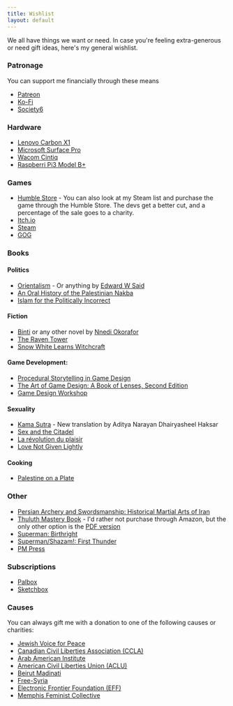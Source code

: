 ```yaml
---
title: Wishlist
layout: default
---
```


We all have things we want or need. In case you're feeling extra-generous or need gift ideas, here's my general wishlist.

### Patronage
You can support me financially through these means
* [Patreon](https://patreon.com/mstfacmly)
* [Ko-Fi](https://ko-fi.com/mstfacmly)
* [Society6](https://society6.com/mstfacmly)

### Hardware
* [Lenovo Carbon X1](https://www.lenovo.com/ca/en/laptops/thinkpad/thinkpad-x/ThinkPad-X1-Carbon-6th-Gen/p/22TP2TXX16G)
* [Microsoft Surface Pro](https://www.microsoft.com/en-ca/p/surface-pro-6)
* [Wacom Cintiq](https://wacom.com/en-us/products/pen-displays/wacom-cintiq-pro-24)
* [Raspberri Pi3 Model B+](https://www.raspberrypi.org/products/raspberry-pi-3-model-b-plus)

### Games
* [Humble Store](https://www.humblebundle.com/store/wishlist/39099216) - You can also look at my Steam list and purchase the game through the Humble Store. The devs get a better cut, and a percentage of the sale goes to a charity.
* [Itch.io](https://itch.io/c/41005/wishlist-of-games-i-wish-have-a-linux-release)
* [Steam](https://store.steampowered.com/wishlist/id/mstfacmly/)
* [GOG](https://www.gog.com/u/mchamli/wishlist)

### Books

#### Politics
* [Orientalism](https://www.kobo.com/ca/en/ebook/orientalism-4) - Or anything by [Edward W Said](https://www.kobo.com/ca/en/search?query=edward%20w%20said&fcsearchfield=Author)
* [An Oral History of the Palestinian Nakba](https://www.zedbooks.net/shop/book/an-oral-history-of-the-palestinian-nakba/)
* [Islam for the Politically Incorrect](http://www.gilgamesh-publishing.co.uk/islam-for-the-politically-incorrect.html)

#### Fiction
* [ Binti](https://www.kobo.com/ca/en/ebook/binti) or any other novel by [Nnedi Okorafor](https://www.kobo.com/ca/en/search?query=Nnedi%20Okorafor&fcsearchfield=Author)
* [The Raven Tower](https://www.kobo.com/ca/en/ebook/the-raven-tower)
* [Snow White Learns Witchcraft](https://www.kobo.com/ca/en/ebook/snow-white-learns-witchcraft-stories-and-poems)

#### Game Development:
* [Procedural Storytelling in Game Design](https://www.crcpress.com/Procedural-Storytelling-in-Game-Design/Short-Adams/p/book/9781138595309)
* [The Art of Game Design: A Book of Lenses, Second Edition](https://www.crcpress.com/The-Art-of-Game-Design-A-Book-of-Lenses-Second-Edition/Schell-Schell/p/book/9781466598645)
* [Game Design Workshop](https://www.gamedesignworkshop.com/)

#### Sexuality
* [Kama Sutra](https://www.penguinrandomhouse.com/books/310597/kama-sutra-by-vatsyayana/9780143106593) - New translation by Aditya Narayan Dhairyasheel Haksar
* [Sex and the Citadel](https://www.kobo.com/ca/en/ebook/sex-and-the-citadel)
* [La révolution du plaisir](https://www.kobo.com/ca/en/ebook/la-revolution-du-plaisir-1)
* [Love Not Given Lightly](https://www.kobo.com/ca/en/ebook/love-not-given-lightly-1)

#### Cooking
* [Palestine on a Plate](http://www.palestineonaplate.com/)

### Other
* [Persian Archery and Swordsmanship: Historical Martial Arts of Iran](http://www.moshtaghkhorasani.com/books/persian-archery-and-swordsmanship/)
* [Thuluth Mastery Book](https://www.amazon.com/Arabic-Calligraphy-Mastery-step-step/dp/1539972488/) - I'd rather not purchase through Amazon, but the only other option is the [PDF version](https://omaruddin.samcart.com/products/thuluth-mastery-ebook)
* [Superman: Birthright](https://www.dccomics.com/graphic-novels/superman-birthright-2003/superman-birthright)
* [Superman/Shazam!: First Thunder](https://www.dccomics.com/graphic-novels/supermanshazam-first-thunder-2005/supermanshazam-first-thunder)
* [PM Press](pmpress.org)

### Subscriptions
* [Palbox](https://www.palbox.org/)
* [Sketchbox](https://getsketchbox.com/)

### Causes
You can always gift me with a donation to one of the following causes or charities:

* [Jewish Voice for Peace](https://jewishvoiceforpeace.org/giving)
* [Canadian Civil Liberties Association (CCLA)](https://ccla.org/give)
* [Arab American Institute](https://aai.nationbuilder.com/aaif_donate)
* [American Civil Liberties Union (ACLU)](https://www.aclu.org/give/fight-back-against-attacks-our-civil-liberties)
* [Beirut Madinati](http://beirutmadinati.com/donate)
* [Free-Syria](http://www.free-syria-foundation.org/donate-fre-syria)
* [Electronic Frontier Foundation (EFF)](https://www.eff.org/donate)
* [Memphis Feminist Collective](http://memphisfeministcollective.org/)
